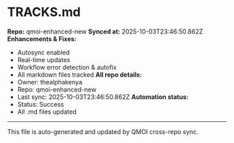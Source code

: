 # TRACKS.md

**Repo:** qmoi-enhanced-new
**Synced at:** 2025-10-03T23:46:50.862Z
**Enhancements & Fixes:**
- Autosync enabled
- Real-time updates
- Workflow error detection & autofix
- All markdown files tracked
**All repo details:**
- Owner: thealphakenya
- Repo: qmoi-enhanced-new
- Last sync: 2025-10-03T23:46:50.862Z
**Automation status:**
- Status: Success
- All .md files updated
---
This file is auto-generated and updated by QMOI cross-repo sync.
